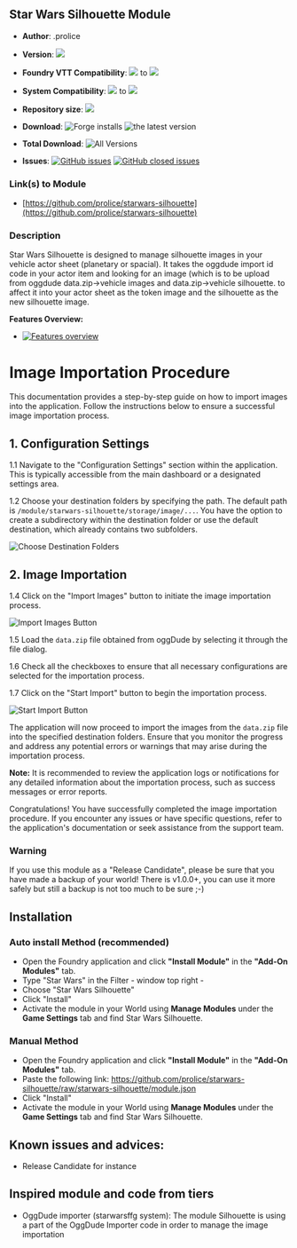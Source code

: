 
## Star Wars Silhouette Module

* **Author**: .prolice
* **Version**: ![](https://img.shields.io/github/v/release/prolice/starwars-silhouette?color=green&label=SW-Silhouette)
* **Foundry VTT Compatibility**: ![](https://img.shields.io/badge/Foundry-v10-informational) to ![](https://img.shields.io/badge/Foundry-v11.315-informational)

* **System Compatibility**: ![](https://img.shields.io/badge/Starwarsffg-v1.801-orange) to ![](https://img.shields.io/badge/Starwarsffg-v1.802-orange) 
* **Repository size**: ![](https://img.shields.io/github/repo-size/prolice/starwars-silhouette)
* **Download**: ![Forge installs](https://img.shields.io/badge/dynamic/json?label=Forge%20Installs&query=package.installs&suffix=%25&url=https%3A%2F%2Fforge-vtt.com%2Fapi%2Fbazaar%2Fpackage%2Fstarwars-silhouette)
				![the latest version](https://img.shields.io/github/downloads/prolice/starwars-silhouette/latest/total) 
				
* **Total Download**: ![All Versions](https://img.shields.io/github/downloads/prolice/starwars-silhouette/total) 
		
* **Issues**:
		[![GitHub issues](https://img.shields.io/github/issues/prolice/starwars-silhouette/bug.svg)](https://GitHub.com/prolice/starwars-silhouette/issues/)
		[![GitHub closed issues](https://img.shields.io/github/issues-closed-raw/prolice/starwars-silhouette/bug.svg)](https://GitHub.com/prolice/starwars-silhouette/issues-closed-raw/)
### Link(s) to Module
* [https://github.com/prolice/starwars-silhouette](https://github.com/prolice/starwars-silhouette)

### Description 
Star Wars Silhouette is designed to manage silhouette images in your vehicle actor sheet (planetary or spacial).
It takes the oggdude import id code in your actor item and looking for an image (which is to be upload from oggdude data.zip->vehicle images and data.zip->vehicle silhouette.
to affect it into your actor sheet as the token image and the silhouette as the new silhouette image.

**Features Overview:**
* [![Features overview](https://img.youtube.com/vi/l28kL0sw0fU/0.jpg)](https://youtu.be/l28kL0sw0fU)

# Image Importation Procedure

This documentation provides a step-by-step guide on how to import images into the application. Follow the instructions below to ensure a successful image importation process.

## 1. Configuration Settings

1.1 Navigate to the "Configuration Settings" section within the application. This is typically accessible from the main dashboard or a designated settings area.

1.2 Choose your destination folders by specifying the path. The default path is `/module/starwars-silhouette/storage/image/...`. You have the option to create a subdirectory within the destination folder or use the default destination, which already contains two subfolders.

![Choose Destination Folders](images/choose_destination.png)

## 2. Image Importation

1.4 Click on the "Import Images" button to initiate the image importation process.

![Import Images Button](images/import_images_button.png)

1.5 Load the `data.zip` file obtained from oggDude by selecting it through the file dialog.

1.6 Check all the checkboxes to ensure that all necessary configurations are selected for the importation process.

1.7 Click on the "Start Import" button to begin the importation process.

![Start Import Button](images/start_import_button.png)

The application will now proceed to import the images from the `data.zip` file into the specified destination folders. Ensure that you monitor the progress and address any potential errors or warnings that may arise during the importation process.

**Note:** It is recommended to review the application logs or notifications for any detailed information about the importation process, such as success messages or error reports.

Congratulations! You have successfully completed the image importation procedure. If you encounter any issues or have specific questions, refer to the application's documentation or seek assistance from the support team.

### Warning
If you use this module as a "Release Candidate", please be sure that you have made a backup of your world!
There is v1.0.0+, you can use it more safely but still a backup is not too much to be sure ;-)

## Installation
### Auto install Method (recommended)
* Open the Foundry application and click **"Install Module"** in the **"Add-On Modules"** tab.
* Type "Star Wars" in the Filter - window top right - 
* Choose "Star Wars Silhouette"
* Click "Install"
* Activate the module in your World using **Manage Modules** under the **Game Settings** tab and find Star Wars Silhouette.

### Manual Method
* Open the Foundry application and click **"Install Module"** in the **"Add-On Modules"** tab.
* Paste the following link: https://github.com/prolice/starwars-silhouette/raw/starwars-silhouette/module.json
* Click "Install" 
* Activate the module in your World using **Manage Modules** under the **Game Settings** tab and find Star Wars Silhouette.

## Known issues and advices:
* Release Candidate for instance

## Inspired module and code from tiers
* OggDude importer (starwarsffg system): The module Silhouette is using a part of the OggDude Importer code in order to manage the image importation


